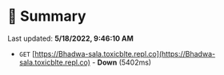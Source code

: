 # 📖 Summary
Last updated: **5/18/2022, 9:46:10 AM**

- `GET` [https://Bhadwa-sala.toxicblte.repl.co](https://Bhadwa-sala.toxicblte.repl.co) - **Down** (5402ms)
